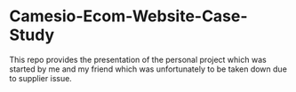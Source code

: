 # Camesio-Ecom-Website-Case-Study
This repo provides the presentation of the personal project which was started by me and my friend which was unfortunately to be taken down due to supplier issue.
